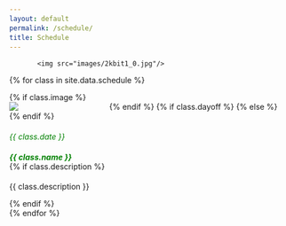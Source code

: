 ```yaml
---
layout: default
permalink: /schedule/
title: Schedule
---
```


<style>
.card-text {
	padding-top: 5px;
}
.inline-headers h5, .inline-headers h6 {
  /*display: inline-block;*/
  vertical-align: middle;
  margin-bottom: 0rem;
}
.inline-headers-dayoff h5, .inline-headers-dayoff h6 {
  /*display: inline-block;*/
  vertical-align: middle;
  margin-bottom: 0rem;
  color:green;
  /*text-decoration: line-through;*/
}
.card-img {
	width: 150px;
	float: left;
	padding-right: 30px;
}
</style>
           <img src="images/2kbit1_0.jpg"/>
<div class="container">

  {% for class in site.data.schedule %}
  <div class="notice notice-success">
  	<div class="card">
  	  <div class="card-header">
          <div class="row ">
		      <div class="col-md-8 px-3">
		      	{% if class.image %}
		        <div class="col-md-4">
			           <img class="card-img" src="{{ class.image }}" >
		        </div>
		        {% endif %}
		      	{% if class.dayoff %}
		          <span class="inline-headers-dayoff">
		        {% else %}
		          <span class="inline-headers">
		        {% endif %}
		          <h6 class="card-subtitle mb-2 text-muted">{{ class.date }} &nbsp; </h6>
                  <h5 class="card-title">{{ class.name }}</h5>
                </span>
                {% if class.description %}
		          <p class="card-text">{{ class.description }}</p>
		        {% endif %}
		      </div>
	        </div>
	      </div>
      </div>
      
  </div>
  {% endfor %}

 <!-- <div class="card-group vgr-cards">
  	{% for class in site.data.schedule %}
    <div class="card">
      <div class="card-img-body">
      	{% if class.image %}
           <img class="card-img" width="200" src="{{ class.image }}" alt="Card image cap">
        {% endif %}
      </div>
      <div class="card-body">
        <h4 class="card-title">{{ class.name }}</h4>
        <h3 class="card-subtitle">{{ class.date }}</h3>
        {% if class.description %}
          <p class="card-text">{{ class.description}}</p>
        {% endif %}
      </div>
    </div>
    {% endfor %}
  </div> -->
</div>
